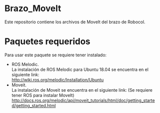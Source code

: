 # Brazo_MoveIt
Este repositorio contiene los archivos de MoveIt del brazo de Robocol.

# Paquetes requeridos
Para usar este paquete se requiere tener instalado:
 - ROS Melodic.  
   La instalación de ROS Melodic para Ubuntu 18.04 se encuentra en el siguiente link:  
   http://wiki.ros.org/melodic/Installation/Ubuntu
 - Moveit.  
   La instalación de Moveit se encuentra en el siguiente link: (Se requiere tener ROS para instalar MoveIt)  
   http://docs.ros.org/melodic/api/moveit_tutorials/html/doc/getting_started/getting_started.html  
